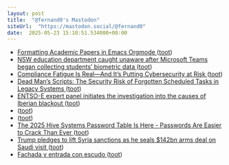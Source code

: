 ```yaml
---
layout: post
title:  "@fernand0's Mastodon"
siteUrl:  "https://mastodon.social/@fernand0"
date:  2025-05-23 15:10:51.534000+00:00
---
```

*  [Formatting Academic Papers in Emacs Orgmode   ](https://roosnaflak.com/tech-and-research/academic-formatting-org-mode/) ([toot](https://mastodon.social/@fernand0/114557783345211429))
*  [NSW education department caught unaware after Microsoft Teams began collecting students’ biometric data ](https://www.theguardian.com/australia-news/2025/may/19/nsw-education-department-caught-unaware-after-microsoft-teams-began-collecting-students-biometric-dat) ([toot](https://mastodon.social/@fernand0/114557567159569981))
*  [Compliance Fatigue Is Real—And It’s Putting Cybersecurity at Risk ](https://www.tripwire.com/state-of-security/compliance-fatigue-real-and-its-putting-cybersecurity-ris) ([toot](https://mastodon.social/@fernand0/114557293294194681))
*  [Dead Man’s Scripts: The Security Risk of Forgotten Scheduled Tasks in Legacy Systems ](https://www.tripwire.com/state-of-security/dead-mans-scripts-security-risk-forgotten-scheduled-tasks-legacy-system) ([toot](https://mastodon.social/@fernand0/114557089563710112))
*  [ENTSO-E expert panel initiates the investigation into the causes of Iberian blackout ](https://www.entsoe.eu/news/2025/05/09/entso-e-expert-panel-initiates-the-investigation-into-the-causes-of-iberian-blackout) ([toot](https://mastodon.social/@fernand0/114556871760315647))
*  [ ](https://masto.es/@JProl) ([toot](https://mastodon.social/@fernand0/114556748413087499))
*  [ ](https://mastodon.social/users/fernand0/statuses/114556748217318690/activity) ([toot](https://mastodon.social/users/fernand0/statuses/114556748217318690/activity))
*  [The 2025 Hive Systems Password Table Is Here - Passwords Are Easier to Crack Than Ever ](https://www.hivesystems.com/blog/are-your-passwords-in-the-gree) ([toot](https://mastodon.social/@fernand0/114556733586881660))
*  [Trump pledges to lift Syria sanctions as he seals $142bn arms deal on Saudi visit ](https://www.bbc.com/news/articles/c4g239dwxw2o?xtor=AL-71-%5Bpartner%5D-%5Bbbc.news.twitter%5D-%5Bheadline%5D-%5Bnews%5D-%5Bbizdev%5D-%5Bisapi%5) ([toot](https://mastodon.social/@fernand0/114556509889344829))
*  [Fachada y entrada con escudo ](https://www.flickr.com/photos/fernand0/54527095486) ([toot](https://mastodon.social/@fernand0/114556235565970679))
